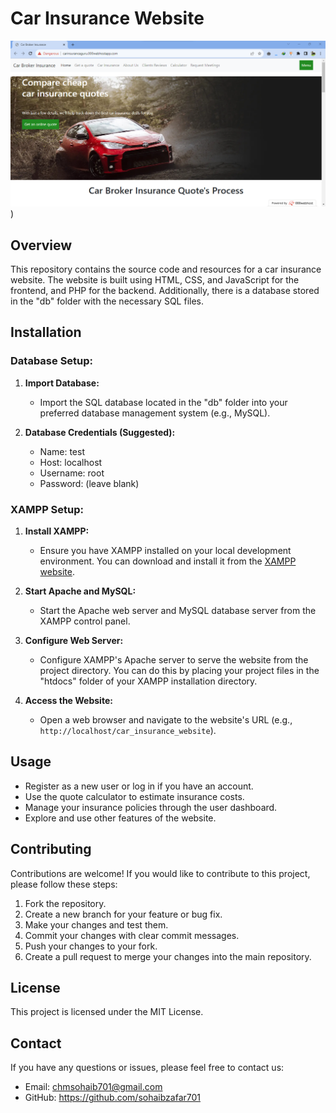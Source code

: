 # Car Insurance Website

![Website Screenshot](https://github.com/sohaibzafar701/car_insurance_website/blob/master/website.png))

## Overview

This repository contains the source code and resources for a car insurance website. The website is built using HTML, CSS, and JavaScript for the frontend, and PHP for the backend. Additionally, there is a database stored in the "db" folder with the necessary SQL files.

## Installation

### Database Setup:

1. **Import Database:**
   - Import the SQL database located in the "db" folder into your preferred database management system (e.g., MySQL).
  
2. **Database Credentials (Suggested):**
   - Name: test
   - Host: localhost
   - Username: root
   - Password: (leave blank)

### XAMPP Setup:

1. **Install XAMPP:**
   - Ensure you have XAMPP installed on your local development environment. You can download and install it from the [XAMPP website](https://www.apachefriends.org/index.html).

2. **Start Apache and MySQL:**
   - Start the Apache web server and MySQL database server from the XAMPP control panel.

3. **Configure Web Server:**
   - Configure XAMPP's Apache server to serve the website from the project directory. You can do this by placing your project files in the "htdocs" folder of your XAMPP installation directory.

4. **Access the Website:**
   - Open a web browser and navigate to the website's URL (e.g., `http://localhost/car_insurance_website`).

## Usage

- Register as a new user or log in if you have an account.
- Use the quote calculator to estimate insurance costs.
- Manage your insurance policies through the user dashboard.
- Explore and use other features of the website.

## Contributing

Contributions are welcome! If you would like to contribute to this project, please follow these steps:

1. Fork the repository.
2. Create a new branch for your feature or bug fix.
3. Make your changes and test them.
4. Commit your changes with clear commit messages.
5. Push your changes to your fork.
6. Create a pull request to merge your changes into the main repository.

## License

This project is licensed under the MIT License.

## Contact

If you have any questions or issues, please feel free to contact us:

- Email: chmsohaib701@gmail.com
- GitHub: https://github.com/sohaibzafar701
